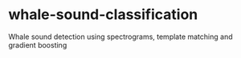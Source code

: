 # whale-sound-classification
Whale sound detection using spectrograms, template matching and gradient boosting
